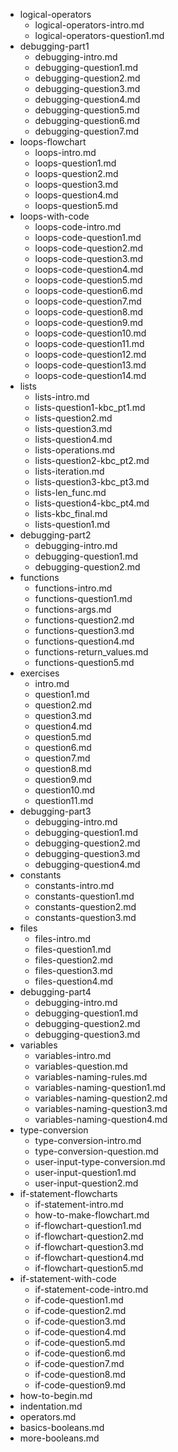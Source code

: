 - logical-operators
	- logical-operators-intro.md
	- logical-operators-question1.md
- debugging-part1
	- debugging-intro.md
	- debugging-question1.md
	- debugging-question2.md
	- debugging-question3.md
	- debugging-question4.md
	- debugging-question5.md
	- debugging-question6.md
	- debugging-question7.md
- loops-flowchart
	- loops-intro.md
	- loops-question1.md
	- loops-question2.md
	- loops-question3.md
	- loops-question4.md
	- loops-question5.md
- loops-with-code
	- loops-code-intro.md
	- loops-code-question1.md
	- loops-code-question2.md
	- loops-code-question3.md
	- loops-code-question4.md
	- loops-code-question5.md
	- loops-code-question6.md
	- loops-code-question7.md
	- loops-code-question8.md
	- loops-code-question9.md
	- loops-code-question10.md
	- loops-code-question11.md
	- loops-code-question12.md
	- loops-code-question13.md
	- loops-code-question14.md
- lists
	- lists-intro.md
	- lists-question1-kbc_pt1.md
	- lists-question2.md
	- lists-question3.md
	- lists-question4.md
	- lists-operations.md
	- lists-question2-kbc_pt2.md
	- lists-iteration.md
	- lists-question3-kbc_pt3.md
	- lists-len_func.md
	- lists-question4-kbc_pt4.md
	- lists-kbc_final.md
	- lists-question1.md
- debugging-part2
	- debugging-intro.md
	- debugging-question1.md
	- debugging-question2.md
- functions
	- functions-intro.md
	- functions-question1.md
	- functions-args.md
	- functions-question2.md
	- functions-question3.md
	- functions-question4.md
	- functions-return_values.md
	- functions-question5.md
- exercises
	- intro.md
	- question1.md
	- question2.md
	- question3.md
	- question4.md
	- question5.md
	- question6.md
	- question7.md
	- question8.md
	- question9.md
	- question10.md
	- question11.md
- debugging-part3
	- debugging-intro.md
	- debugging-question1.md
	- debugging-question2.md
	- debugging-question3.md
	- debugging-question4.md
- constants
	- constants-intro.md
	- constants-question1.md
	- constants-question2.md
	- constants-question3.md
- files
	- files-intro.md
	- files-question1.md
	- files-question2.md
	- files-question3.md
	- files-question4.md
- debugging-part4
	- debugging-intro.md
	- debugging-question1.md
	- debugging-question2.md
	- debugging-question3.md
- variables
	- variables-intro.md
	- variables-question.md
	- variables-naming-rules.md
	- variables-naming-question1.md
	- variables-naming-question2.md
	- variables-naming-question3.md
	- variables-naming-question4.md
- type-conversion
	- type-conversion-intro.md
	- type-conversion-question.md
	- user-input-type-conversion.md
	- user-input-question1.md
	- user-input-question2.md
- if-statement-flowcharts
	- if-statement-intro.md
	- how-to-make-flowchart.md
	- if-flowchart-question1.md
	- if-flowchart-question2.md
	- if-flowchart-question3.md
	- if-flowchart-question4.md
	- if-flowchart-question5.md
- if-statement-with-code
	- if-statement-code-intro.md
	- if-code-question1.md
	- if-code-question2.md
	- if-code-question3.md
	- if-code-question4.md
	- if-code-question5.md
	- if-code-question6.md
	- if-code-question7.md
	- if-code-question8.md
	- if-code-question9.md
- how-to-begin.md
- indentation.md
- operators.md
- basics-booleans.md
- more-booleans.md
